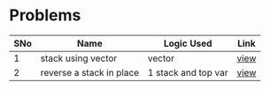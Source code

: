 # Problems

SNo | Name | Logic Used | Link |
----|------|------------|------|
1 | stack using vector | vector | [view](vector_implementation.cpp)
2 | reverse a stack in place | 1 stack and top var | [view](reverse_stack.cpp)